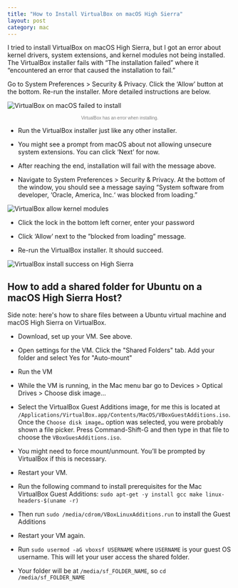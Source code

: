 ```yaml
---
title: "How to Install VirtualBox on macOS High Sierra"
layout: post
category: mac
---
```


I tried to install VirtualBox on macOS High Sierra, but I got an error about kernel drivers, system extensions, and kernel modules not being installed. The VirtualBox installer fails with “The installation failed” where it “encountered an error that caused the installation to fail.” 

Go to System Preferences > Security & Privacy. Click the ‘Allow’ button at the bottom. Re-run the installer. More detailed instructions are below.

![VirtualBox on macOS failed to install][failed]

<small style="display:block;text-align:center;color:gray;font-weight:100;font-size:10px;font-family:Helvetica;margin-top:2%;">VirtualBox has an error when installing.</small>

* Run the VirtualBox installer just like any other installer.

* You might see a prompt from macOS about not allowing unsecure system extensions. You can click ‘Next’ for now.

* After reaching the end, installation will fail with the message above.

* Navigate to System Preferences > Security & Privacy. At the bottom of the window, you should see a message saying “System software from developer, ‘Oracle, America, Inc.‘ was blocked from loading.”

![VirtualBox allow kernel modules][allow]

* Click the lock in the bottom left corner, enter your password

* Click ‘Allow’ next to the ”blocked from loading” message.

* Re-run the VirtualBox installer. It should succeed.

![VirtualBox install success on High Sierra][success]

[failed]: https://i.imgur.com/hGZ3ZF2.png
[allow]: https://i.imgur.com/IOBK5vg.png
[success]: https://i.imgur.com/pC3cs2i.png

## How to add a shared folder for Ubuntu on a macOS High Sierra Host?

Side note: here's how to share files between a Ubuntu virtual machine and macOS High Sierra on VirtualBox.

* Download, set up your VM. See above.

* Open settings for the VM. Click the "Shared Folders" tab. Add your folder and select Yes for "Auto-mount"

* Run the VM

* While the VM is running, in the Mac menu bar go to Devices > Optical Drives > Choose disk image… 

* Select the VirtualBox Guest Additions image, for me this is located at `/Applications/VirtualBox.app/Contents/MacOS/VBoxGuestAdditions.iso`. Once the `Choose disk image…` option was selected, you were probably shown a file picker. Press Command-Shift-G and then type in that file to choose the `VBoxGuesAdditions.iso`.

* You might need to force mount/unmount. You’ll be prompted by VirtualBox if this is necessary.

* Restart your VM.

* Run the following command to install prerequisites for the Mac VirtualBox Guest Additions: `sudo apt-get -y install gcc make linux-headers-$(uname -r)`

* Then run `sudo /media/cdrom/VBoxLinuxAdditions.run` to install the Guest Additions

* Restart your VM again.

* Run `sudo usermod -aG vboxsf USERNAME` where `USERNAME` is your guest OS username. This will let your user access the shared folder.

* Your folder will be at `/media/sf_FOLDER_NAME`, so `cd /media/sf_FOLDER_NAME`
